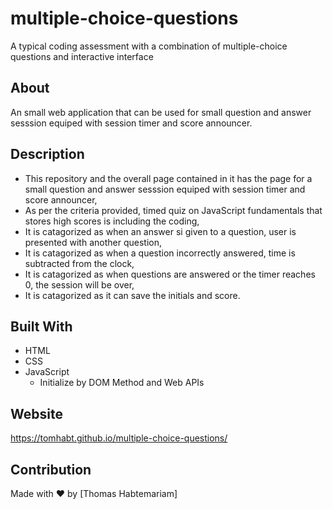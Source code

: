 # multiple-choice-questions
A typical coding assessment with a  combination of multiple-choice questions and interactive interface

## About
An small web application that can be  used for small question and answer sesssion equiped with session timer and score announcer.
      
## Description      
* This repository and the overall page contained in it has the page for a small question and answer sesssion equiped with session timer and score announcer,
* As per the criteria provided, timed quiz on JavaScript fundamentals that stores high scores is including the coding,
* It is catagorized as when  an answer si given to a question, user is presented with another question,
* It is catagorized as when  a question incorrectly answered, time is subtracted from the clock,
* It is catagorized as when  questions are answered or the timer reaches 0, the session will be over,
* It is catagorized as it can save the initials and score.
      
## Built With
* HTML
* CSS
* JavaScript
  - Initialize by  DOM Method and Web APIs

## Website
https://tomhabt.github.io/multiple-choice-questions/

## Contribution
Made with ❤️ by [Thomas Habtemariam]
      

